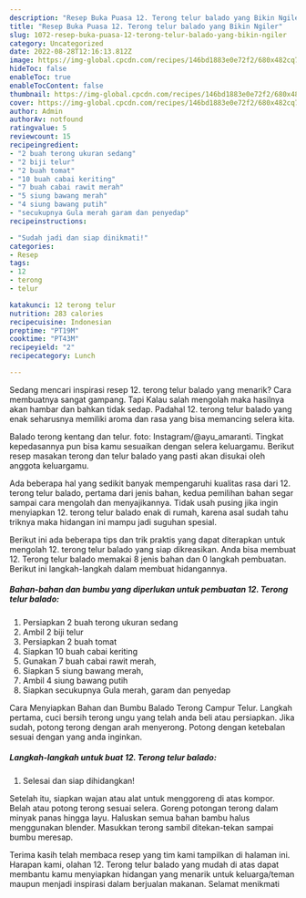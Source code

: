 ```yaml
---
description: "Resep Buka Puasa 12. Terong telur balado yang Bikin Ngiler"
title: "Resep Buka Puasa 12. Terong telur balado yang Bikin Ngiler"
slug: 1072-resep-buka-puasa-12-terong-telur-balado-yang-bikin-ngiler
category: Uncategorized
date: 2022-08-28T12:16:13.812Z
image: https://img-global.cpcdn.com/recipes/146bd1883e0e72f2/680x482cq70/12-terong-telur-balado-foto-resep-utama.jpg
hideToc: false
enableToc: true
enableTocContent: false
thumbnail: https://img-global.cpcdn.com/recipes/146bd1883e0e72f2/680x482cq70/12-terong-telur-balado-foto-resep-utama.jpg
cover: https://img-global.cpcdn.com/recipes/146bd1883e0e72f2/680x482cq70/12-terong-telur-balado-foto-resep-utama.jpg
author: Admin
authorAv: notfound
ratingvalue: 5
reviewcount: 15
recipeingredient:
- "2 buah terong ukuran sedang"
- "2 biji telur"
- "2 buah tomat"
- "10 buah cabai keriting"
- "7 buah cabai rawit merah"
- "5 siung bawang merah"
- "4 siung bawang putih"
- "secukupnya Gula merah garam dan penyedap"
recipeinstructions:

- "Sudah jadi dan siap dinikmati!"
categories:
- Resep
tags:
- 12
- terong
- telur

katakunci: 12 terong telur 
nutrition: 283 calories
recipecuisine: Indonesian
preptime: "PT19M"
cooktime: "PT43M"
recipeyield: "2"
recipecategory: Lunch

---
```



Sedang mencari inspirasi resep 12. terong telur balado yang menarik? Cara membuatnya sangat gampang. Tapi Kalau salah mengolah maka hasilnya akan hambar dan bahkan tidak sedap. Padahal 12. terong telur balado yang enak seharusnya memiliki aroma dan rasa yang bisa memancing selera kita.


Balado terong kentang dan telur. foto: Instagram/@ayu_amaranti. Tingkat kepedasannya pun bisa kamu sesuaikan dengan selera keluargamu. Berikut resep masakan terong dan telur balado yang pasti akan disukai oleh anggota keluargamu.

Ada beberapa hal yang sedikit banyak mempengaruhi kualitas rasa dari 12. terong telur balado, pertama dari jenis bahan, kedua pemilihan bahan segar sampai cara mengolah dan menyajikannya. Tidak usah pusing jika ingin menyiapkan 12. terong telur balado enak di rumah, karena asal sudah tahu triknya maka hidangan ini mampu jadi suguhan spesial.


Berikut ini ada beberapa tips dan trik praktis yang dapat diterapkan untuk mengolah 12. terong telur balado yang siap dikreasikan. Anda bisa membuat 12. Terong telur balado memakai 8 jenis bahan dan 0 langkah pembuatan. Berikut ini langkah-langkah dalam membuat hidangannya.

<!--inarticleads1-->

##### Bahan-bahan dan bumbu yang diperlukan untuk pembuatan 12. Terong telur balado:

1. Persiapkan 2 buah terong ukuran sedang
1. Ambil 2 biji telur
1. Persiapkan 2 buah tomat
1. Siapkan 10 buah cabai keriting
1. Gunakan 7 buah cabai rawit merah,
1. Siapkan 5 siung bawang merah,
1. Ambil 4 siung bawang putih
1. Siapkan secukupnya Gula merah, garam dan penyedap


Cara Menyiapkan Bahan dan Bumbu Balado Terong Campur Telur. Langkah pertama, cuci bersih terong ungu yang telah anda beli atau persiapkan. Jika sudah, potong terong dengan arah menyerong. Potong dengan ketebalan sesuai dengan yang anda inginkan. 

<!--inarticleads2-->

##### Langkah-langkah untuk buat 12. Terong telur balado:


1. Selesai dan siap dihidangkan!

Setelah itu, siapkan wajan atau alat untuk menggoreng di atas kompor. Belah atau potong terong sesuai selera. Goreng potongan terong dalam minyak panas hingga layu. Haluskan semua bahan bambu halus menggunakan blender. Masukkan terong sambil ditekan-tekan sampai bumbu meresap. 

Terima kasih telah membaca resep yang tim kami tampilkan di halaman ini. Harapan kami, olahan 12. Terong telur balado yang mudah di atas dapat membantu kamu menyiapkan hidangan yang menarik untuk keluarga/teman maupun menjadi inspirasi dalam berjualan makanan. Selamat menikmati
